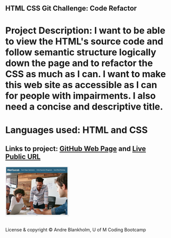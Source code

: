 ## HTML CSS Git Challenge: Code Refactor

# Project Description: I want to be able to view the HTML's source code and follow semantic structure logically down the page and to refactor the CSS as much as I can. I want to make this web site as accessible as I can for people with impairments. I also need a concise and descriptive title.

# Languages used: HTML and CSS

## Links to project: <a href="https://github.com/AndreBlankholm/urban1">GitHub Web Page</a> and <a href="https://andreblankholm.github.io/urban1/">Live Public URL</a>

<img src="./assets/images/image Horison front page.png" width="200px" heigth="200px" alt="screenshot of project. 4 people working together over desk">

##
 License & copyright
© Andre Blankholm, U of M Coding Bootcamp
